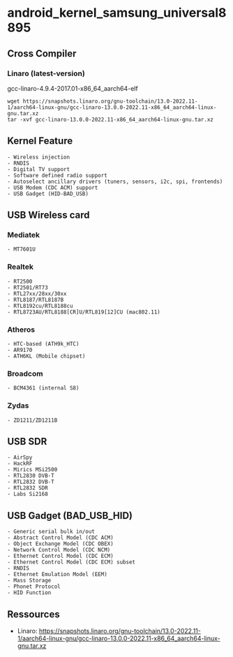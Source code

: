 # android_kernel_samsung_universal8895

## Cross Compiler 

### Linaro (latest-version)

gcc-linaro-4.9.4-2017.01-x86_64_aarch64-elf 

```
wget https://snapshots.linaro.org/gnu-toolchain/13.0-2022.11-1/aarch64-linux-gnu/gcc-linaro-13.0.0-2022.11-x86_64_aarch64-linux-gnu.tar.xz
tar -xvf gcc-linaro-13.0.0-2022.11-x86_64_aarch64-linux-gnu.tar.xz
```

## Kernel Feature
    - Wireless injection
    - RNDIS
    - Digital TV support 
    - Software defined radio support
    - Autoselect ancillary drivers (tuners, sensors, i2c, spi, frontends)
    - USB Modem (CDC ACM) support
    - USB Gadget (HID-BAD_USB)

## USB Wireless card

### Mediatek

    - MT7601U

### Realtek

    - RT2500
    - RT2501/RT73
    - RTL27xx/28xx/30xx
    - RTL8187/RTL8187B
    - RTL8192cu/RTL8188cu
    - RTL8723AU/RTL8188[CR]U/RTL819[12]CU (mac802.11)

### Atheros

    - HTC-based (ATH9k_HTC)
    - AR9170
    - ATH6KL (Mobile chipset)

### Broadcom

    - BCM4361 (internal S8)

### Zydas

    - ZD1211/ZD1211B

## USB SDR 

    - AirSpy
    - HackRF
    - Mirics MSi2500
    - RTL2830 DVB-T
    - RTL2832 DVB-T
    - RTL2832 SDR
    - Labs Si2168


## USB Gadget (BAD_USB_HID)
    - Generic serial bulk in/out
    - Abstract Control Model (CDC ACM) 
    - Object Exchange Model (CDC OBEX) 
    - Network Control Model (CDC NCM) 
    - Ethernet Control Model (CDC ECM)
    - Ethernet Control Model (CDC ECM) subset
    - RNDIS
    - Ethernet Emulation Model (EEM)
    - Mass Storage
    - Phonet Protocol
    - HID Function

## Ressources

- Linaro: https://snapshots.linaro.org/gnu-toolchain/13.0-2022.11-1/aarch64-linux-gnu/gcc-linaro-13.0.0-2022.11-x86_64_aarch64-linux-gnu.tar.xz
